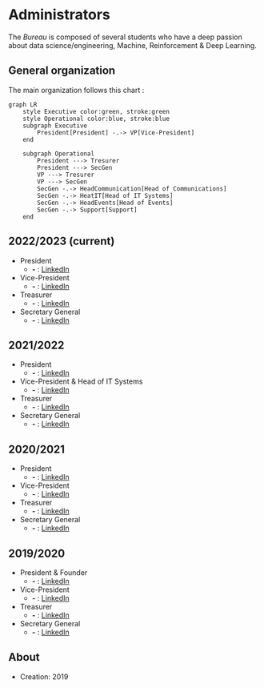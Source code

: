 # Administrators

The *Bureau* is composed of several students who have a deep passion about data science/engineering, Machine, Reinforcement & Deep Learning.

## General organization

The main organization follows this chart :

``` mermaid
graph LR
    style Executive color:green, stroke:green
    style Operational color:blue, stroke:blue
    subgraph Executive
        President[President] -.-> VP[Vice-President]
    end

    subgraph Operational
        President ---> Tresurer
        President ---> SecGen
        VP ---> Tresurer
        VP ---> SecGen
        SecGen -.-> HeadCommunication[Head of Communications]
        SecGen -.-> HeatIT[Head of IT Systems]
        SecGen -.-> HeadEvents[Head of Events]
        SecGen -.-> Support[Support]
    end
```

## 2022/2023 (current)

- President
    - **-** : [LinkedIn]()
- Vice-President
    - **-** : [LinkedIn]()
- Treasurer
    - **-** : [LinkedIn]()
- Secretary General
    - **-** : [LinkedIn]()

## 2021/2022

- President
    - **-** : [LinkedIn]()
- Vice-President & Head of IT Systems
    - **-** : [LinkedIn]()
- Treasurer
    - **-** : [LinkedIn]()
- Secretary General
    - **-** : [LinkedIn]()

## 2020/2021

- President
    - **-** : [LinkedIn]()
- Vice-President
    - **-** : [LinkedIn]()
- Treasurer
    - **-** : [LinkedIn]()
- Secretary General
    - **-** : [LinkedIn]()

## 2019/2020

- President & Founder
    - **-** : [LinkedIn]()
- Vice-President
    - **-** : [LinkedIn]()
- Treasurer
    - **-** : [LinkedIn]()
- Secretary General
    - **-** : [LinkedIn]()

## About

- Creation: 2019
